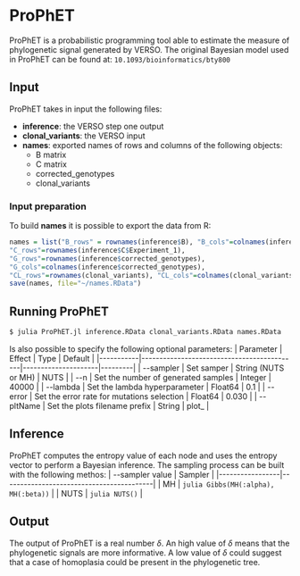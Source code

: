 # ProPhET
ProPhET is a probabilistic programming tool able to estimate the measure of
phylogenetic signal generated by VERSO. The original Bayesian model used in
ProPhET can be found at:
```10.1093/bioinformatics/bty800```


## Input
ProPhET takes in input the following files:
- **inference**: the VERSO step one output
- **clonal_variants**: the VERSO input
- **names**: exported names of rows and columns of the following objects:
    - B matrix
    - C matrix
    - corrected_genotypes
    - clonal_variants
### Input preparation
To build **names** it is possible to export the data from R:
```R
names = list("B_rows" = rownames(inference$B), "B_cols"=colnames(inference$B),
"C_rows"=rownames(inference$C$Experiment_1),
"G_rows"=rownames(inference$corrected_genotypes),
"G_cols"=colnames(inference$corrected_genotypes),
"CL_rows"=rownames(clonal_variants), "CL_cols"=colnames(clonal_variants))
save(names, file="~/names.RData")
```

## Running ProPhET
```bash
$ julia ProPhET.jl inference.RData clonal_variants.RData names.RData
```
Is also possible to specify the following optional parameters:
| Parameter | Effect                                     | Type                | Default |
|-----------|--------------------------------------------|---------------------|---------|
| --sampler | Set samper                                 | String (NUTS or MH) |    NUTS |
| --n       | Set the number of generated samples        | Integer             |   40000 |
| --lambda  | Set the lambda hyperparameter              | Float64             |     0.1 |
| --error   | Set the error rate for mutations selection | Float64             |   0.030 |
| --pltName | Set the plots filename prefix              | String              |   plot_ |

## Inference
ProPhET computes the entropy value of each node and uses the entropy vector to
perform a Bayesian inference. The sampling process can be built with the
following methos:
| --sampler value | Sampler                                  |
|-----------------|------------------------------------------|
| MH              | ```julia Gibbs(MH(:alpha), MH(:beta))``` |
| NUTS            | ```julia NUTS()```                       |

## Output
The output of ProPhET is a real number $\delta$. An high value of $\delta$ means
that the phylogenetic signals are more informative. A low value of $\delta$ 
could suggest that a case of homoplasia could be present in the phylogenetic 
tree.
